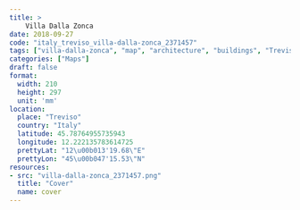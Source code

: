 ```yaml
---
title: > 
    Villa Dalla Zonca
date: 2018-09-27
code: "italy_treviso_villa-dalla-zonca_2371457"
tags: ["villa-dalla-zonca", "map", "architecture", "buildings", "Treviso", "Italy"]
categories: ["Maps"]
draft: false
format:
  width: 210
  height: 297
  unit: 'mm'
location:
  place: "Treviso"
  country: "Italy"
  latitude: 45.78764955735943
  longitude: 12.222135783614725
  prettyLat: "12\u00b013'19.68\"E"
  prettyLon: "45\u00b047'15.53\"N"
resources:
- src: "villa-dalla-zonca_2371457.png"
  title: "Cover"
  name: cover
---
```

